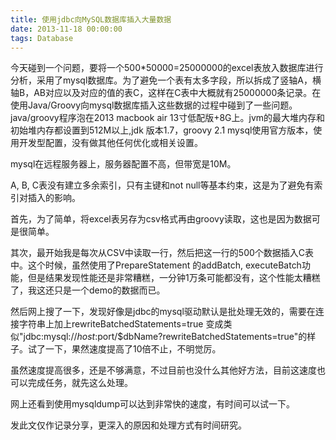```yaml
---
title: 使用jdbc向MySQL数据库插入大量数据
date: 2013-11-18 00:00:00
tags: Database
---
```

今天碰到一个问题，要将一个500*50000=25000000的excel表放入数据库进行分析，采用了mysql数据库。为了避免一个表有太多字段，所以拆成了竖轴A，横轴B，AB对应以及对应的值的表C，这样在C表中大概就有25000000条记录。在使用Java/Groovy向mysql数据库插入这些数据的过程中碰到了一些问题。
java/groovy程序泡在2013 macbook air 13寸低配版+8G上。jvm的最大堆内存和初始堆内存都设置到512M以上,jdk 版本1.7，groovy 2.1
mysql使用官方版本，使用开发型配置，没有做其他任何优化或相关设置。


mysql在远程服务器上，服务器配置不高，但带宽是10M。


A, B, C表没有建立多余索引，只有主键和not null等基本约束，这是为了避免有索引对插入的影响。


首先，为了简单，将excel表另存为csv格式再由groovy读取，这也是因为数据可是很简单。

其次，最开始我是每次从CSV中读取一行，然后把这一行的500个数据插入C表中。这个时候，虽然使用了PrepareStatement 的addBatch, executeBatch功能，但是结果发现性能还是非常糟糕，一分钟1万条可能都没有，这个性能太糟糕了，我这还只是一个demo的数据而已。

然后网上搜了一下，发现好像是jdbc的mysql驱动默认是批处理无效的，需要在连接字符串上加上rewriteBatchedStatements=true 变成类似"jdbc:mysql://${host}:$port/$dbName?rewriteBatchedStatements=true"的样子。试了一下，果然速度提高了10倍不止，不明觉厉。

虽然速度提高很多，还是不够满意，不过目前也没什么其他好方法，目前这速度也可以完成任务，就先这么处理。


网上还看到使用mysqldump可以达到非常快的速度，有时间可以试一下。


发此文仅作记录分享，更深入的原因和处理方式有时间研究。